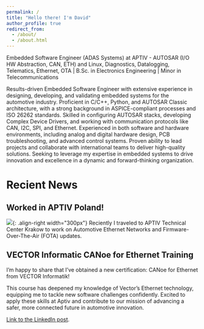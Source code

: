 ```yaml
---
permalink: /
title: "Hello there! I'm David"
author_profile: true
redirect_from: 
  - /about/
  - /about.html
---
```

Embedded Software Engineer (ADAS Systems) at APTIV - AUTOSAR (I/O HW Abstraction, CAN, ETH) and Linux, Diagnostics, Datalogging, Telematics, Ethernet, OTA | B.Sc. in Electronics Engineering | Minor in Telecommunications

Results-driven Embedded Software Engineer with extensive experience in designing, developing, and validating embedded systems for the automotive industry. Proficient in C/C++, Python, and AUTOSAR Classic architecture, with a strong background in ASPICE-compliant processes and ISO 26262 standards. Skilled in configuring AUTOSAR stacks, developing Complex Device Drivers, and working with communication protocols like CAN, I2C, SPI, and Ethernet. Experienced in both software and hardware environments, including analog and digital hardware design, PCB troubleshooting, and advanced control systems. Proven ability to lead projects and collaborate with international teams to deliver high-quality solutions. Seeking to leverage my expertise in embedded systems to drive innovation and excellence in a dynamic and forward-thinking organization.

Recient News
======

Worked in APTIV Poland!
------
![](/images/Poland.png){: .align-right width="300px"}
Reciently I traveled to APTIV Technical Center Krakow to work on Automotive Ethernet Networks and Firmware-Over-The-Air (FOTA) updates.

VECTOR Informatic CANoe for Ethernet Training
------
I’m happy to share that I’ve obtained a new certification: CANoe for Ethernet from VECTOR Informatik!

This course has deepened my knowledge of Vector’s Ethernet technology, equipping me to tackle new software challenges confidently. Excited to apply these skills at Aptiv and contribute to our mission of advancing a safer, more connected future in automotive innovation.

[Link to the LinkedIn post](https://www.linkedin.com/feed/update/urn:li:activity:7262147135804964865/).
